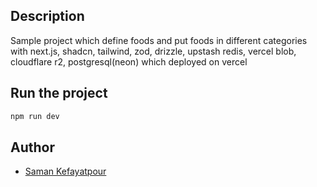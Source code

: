 ## Description
Sample project which define foods and put foods in different categories with next.js, shadcn, tailwind, zod, drizzle, upstash redis, vercel blob, cloudflare r2, postgresql(neon) which deployed on vercel

## Run the project
```bash
npm run dev
```

## Author
- [Saman Kefayatpour](https://www.linkedin.com/in/samankefayatpour/)
